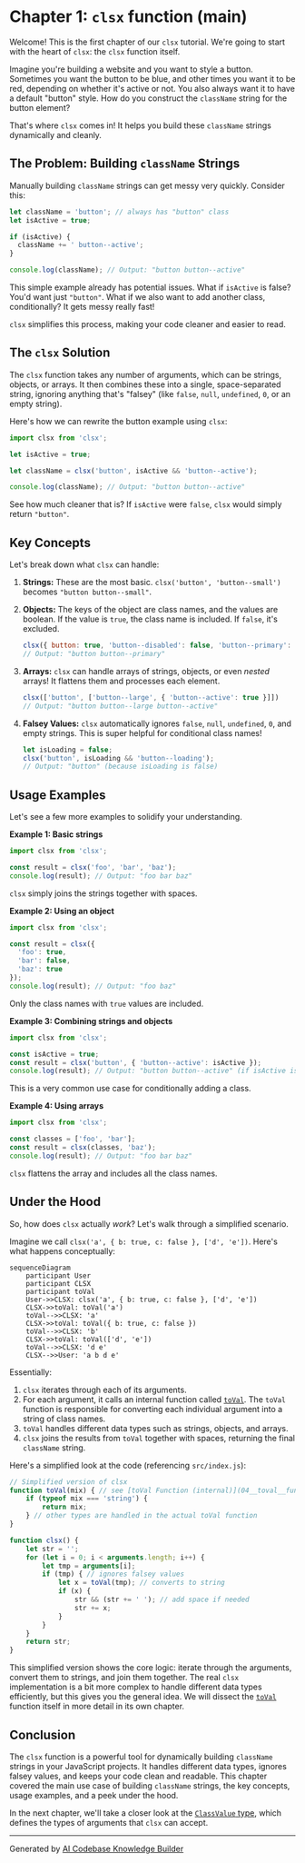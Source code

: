 # Chapter 1: `clsx` function (main)

Welcome! This is the first chapter of our `clsx` tutorial. We're going to start with the heart of `clsx`: the `clsx` function itself.

Imagine you're building a website and you want to style a button. Sometimes you want the button to be blue, and other times you want it to be red, depending on whether it's active or not. You also always want it to have a default "button" style. How do you construct the `className` string for the button element?

That's where `clsx` comes in! It helps you build these `className` strings dynamically and cleanly.

## The Problem: Building `className` Strings

Manually building `className` strings can get messy very quickly. Consider this:

```javascript
let className = 'button'; // always has "button" class
let isActive = true;

if (isActive) {
  className += ' button--active';
}

console.log(className); // Output: "button button--active"
```

This simple example already has potential issues.  What if `isActive` is false?  You'd want just `"button"`. What if we also want to add another class, conditionally? It gets messy really fast!

`clsx` simplifies this process, making your code cleaner and easier to read.

## The `clsx` Solution

The `clsx` function takes any number of arguments, which can be strings, objects, or arrays. It then combines these into a single, space-separated string, ignoring anything that's "falsey" (like `false`, `null`, `undefined`, `0`, or an empty string).

Here's how we can rewrite the button example using `clsx`:

```javascript
import clsx from 'clsx';

let isActive = true;

let className = clsx('button', isActive && 'button--active');

console.log(className); // Output: "button button--active"
```

See how much cleaner that is? If `isActive` were `false`, `clsx` would simply return `"button"`.

## Key Concepts

Let's break down what `clsx` can handle:

1.  **Strings:** These are the most basic. `clsx('button', 'button--small')` becomes `"button button--small"`.

2.  **Objects:**  The keys of the object are class names, and the values are boolean. If the value is `true`, the class name is included. If `false`, it's excluded.

    ```javascript
    clsx({ button: true, 'button--disabled': false, 'button--primary': true })
    // Output: "button button--primary"
    ```

3.  **Arrays:** `clsx` can handle arrays of strings, objects, or even *nested* arrays! It flattens them and processes each element.

    ```javascript
    clsx(['button', ['button--large', { 'button--active': true }]])
    // Output: "button button--large button--active"
    ```

4.  **Falsey Values:** `clsx` automatically ignores `false`, `null`, `undefined`, `0`, and empty strings. This is super helpful for conditional class names!

    ```javascript
    let isLoading = false;
    clsx('button', isLoading && 'button--loading');
    // Output: "button" (because isLoading is false)
    ```

## Usage Examples

Let's see a few more examples to solidify your understanding.

**Example 1: Basic strings**

```javascript
import clsx from 'clsx';

const result = clsx('foo', 'bar', 'baz');
console.log(result); // Output: "foo bar baz"
```

`clsx` simply joins the strings together with spaces.

**Example 2: Using an object**

```javascript
import clsx from 'clsx';

const result = clsx({
  'foo': true,
  'bar': false,
  'baz': true
});
console.log(result); // Output: "foo baz"
```

Only the class names with `true` values are included.

**Example 3: Combining strings and objects**

```javascript
import clsx from 'clsx';

const isActive = true;
const result = clsx('button', { 'button--active': isActive });
console.log(result); // Output: "button button--active" (if isActive is true) or "button" (if isActive is false)
```

This is a very common use case for conditionally adding a class.

**Example 4: Using arrays**

```javascript
import clsx from 'clsx';

const classes = ['foo', 'bar'];
const result = clsx(classes, 'baz');
console.log(result); // Output: "foo bar baz"
```

`clsx` flattens the array and includes all the class names.

## Under the Hood

So, how does `clsx` actually *work*?  Let's walk through a simplified scenario.

Imagine we call `clsx('a', { b: true, c: false }, ['d', 'e'])`. Here's what happens conceptually:

```mermaid
sequenceDiagram
    participant User
    participant CLSX
    participant toVal
    User->>CLSX: clsx('a', { b: true, c: false }, ['d', 'e'])
    CLSX->>toVal: toVal('a')
    toVal-->>CLSX: 'a'
    CLSX->>toVal: toVal({ b: true, c: false })
    toVal-->>CLSX: 'b'
    CLSX->>toVal: toVal(['d', 'e'])
    toVal-->>CLSX: 'd e'
    CLSX-->>User: 'a b d e'
```

Essentially:

1.  `clsx` iterates through each of its arguments.
2.  For each argument, it calls an internal function called [`toVal`](04__toval__function__internal__.md). The `toVal` function is responsible for converting each individual argument into a string of class names.
3.  `toVal` handles different data types such as strings, objects, and arrays.
4. `clsx` joins the results from `toVal` together with spaces, returning the final `className` string.

Here's a simplified look at the code (referencing `src/index.js`):

```javascript
// Simplified version of clsx
function toVal(mix) { // see [toVal Function (internal)](04__toval__function__internal__.md) for more details
	if (typeof mix === 'string') {
		return mix;
	} // other types are handled in the actual toVal function
}

function clsx() {
	let str = '';
	for (let i = 0; i < arguments.length; i++) {
		let tmp = arguments[i];
		if (tmp) { // ignores falsey values
			let x = toVal(tmp); // converts to string
			if (x) {
				str && (str += ' '); // add space if needed
				str += x;
			}
		}
	}
	return str;
}
```

This simplified version shows the core logic: iterate through the arguments, convert them to strings, and join them together. The real `clsx` implementation is a bit more complex to handle different data types efficiently, but this gives you the general idea.  We will dissect the [`toVal`](04__toval__function__internal__.md) function itself in more detail in its own chapter.

## Conclusion

The `clsx` function is a powerful tool for dynamically building `className` strings in your JavaScript projects. It handles different data types, ignores falsey values, and keeps your code clean and readable. This chapter covered the main use case of building `className` strings, the key concepts, usage examples, and a peek under the hood.

In the next chapter, we'll take a closer look at the [`ClassValue` type](02__classvalue__type_.md), which defines the types of arguments that `clsx` can accept.


---

Generated by [AI Codebase Knowledge Builder](https://github.com/The-Pocket/Tutorial-Codebase-Knowledge)